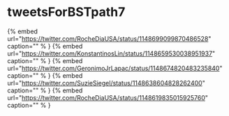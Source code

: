 # tweetsForBSTpath7

{% embed url="https://twitter.com/RocheDiaUSA/status/1148699099870486528"  caption="" % }
{% embed url="https://twitter.com/KonstantinosLin/status/1148659530038951937"  caption="" % }
{% embed url="https://twitter.com/GeronimoJrLapac/status/1148674820483235840"  caption="" % }
{% embed url="https://twitter.com/SuzieSiegel/status/1148638604828262400"  caption="" % }
{% embed url="https://twitter.com/RocheDiaUSA/status/1148619835015925760"  caption="" % }
